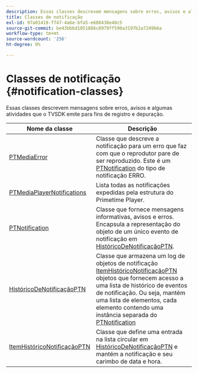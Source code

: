 ```yaml
---
description: Essas classes descrevem mensagens sobre erros, avisos e algumas atividades que o TVSDK emite para fins de registro e depuração.
title: Classes de notificação
exl-id: 97a01418-f747-4a6e-bfa5-e680438e40c5
source-git-commit: be43bbbd1051886c8979ff590a3197b2a7249b6a
workflow-type: tm+mt
source-wordcount: '256'
ht-degree: 0%

---
```


# Classes de notificação {#notification-classes}

Essas classes descrevem mensagens sobre erros, avisos e algumas atividades que o TVSDK emite para fins de registro e depuração.

| **Nome da classe** | **Descrição** |
|---|---|
| [PTMediaError](https://help.adobe.com/en_US/primetime/api/psdk/appledoc/Classes/PTMediaError.html) | Classe que descreve a notificação para um erro que faz com que o reprodutor pare de ser reproduzido. Este é um [PTNotification](https://help.adobe.com/en_US/primetime/api/psdk/appledoc/Classes/PTNotification.html) do tipo de notificação ERRO. |
| [PTMediaPlayerNotifications](https://help.adobe.com/en_US/primetime/api/psdk/appledoc/Classes/PTMediaPlayerNotifications.html) | Lista todas as notificações expedidas pela estrutura do Primetime Player. |
| [PTNotification](https://help.adobe.com/en_US/primetime/api/psdk/appledoc/Classes/PTNotification.html) | Classe que fornece mensagens informativas, avisos e erros. Encapsula a representação do objeto de um único evento de notificação em [HistóricoDeNotificaçãoPTN](https://help.adobe.com/en_US/primetime/api/psdk/appledoc/Classes/PTNotificationHistory.html). |
| [HistóricoDeNotificaçãoPTN](https://help.adobe.com/en_US/primetime/api/psdk/appledoc/Classes/PTNotificationHistory.html) | Classe que armazena um log de objetos de notificação [ItemHistóricoNotificaçãoPTN](https://help.adobe.com/en_US/primetime/api/psdk/appledoc/Classes/PTNotificationHistoryItem.html) objetos que fornecem acesso a uma lista de histórico de eventos de notificação. Ou seja, mantém uma lista de elementos, cada elemento contendo uma instância separada do [PTNotification](https://help.adobe.com/en_US/primetime/api/psdk/appledoc/Classes/PTNotification.html) |
| [ItemHistóricoNotificaçãoPTN](https://help.adobe.com/en_US/primetime/api/psdk/appledoc/Classes/PTNotificationHistoryItem.html) | Classe que define uma entrada na lista circular em [HistóricoDeNotificaçãoPTN](https://help.adobe.com/en_US/primetime/api/psdk/appledoc/Classes/PTNotificationHistory.html) e mantém a notificação e seu carimbo de data e hora. |
